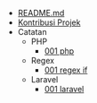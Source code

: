 - [README.md](/)
- [Kontribusi Projek](/projects.md)
- Catatan
  - PHP
    - [001 php](php/001-php.md)
  - Regex
    - [001 regex if](regex/001-regex-if.md)
  - Laravel
    - [001 laravel](laravel/001-regex-if.md)
